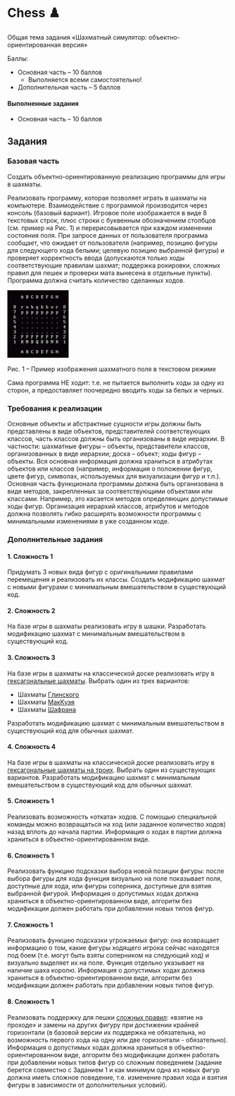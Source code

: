 # Chess ♟️

Общая тема задания «Шахматный симулятор: объектно-ориентированная версия»

Баллы:

- Основная часть – 10 баллов
    - Выполняется всеми самостоятельно!
- Дополнительная часть – 5 баллов

#### Выполненные задания

- Основная часть – 10 баллов

## Задания

### Базовая часть

Создать объектно-ориентированную реализацию программы для игры в шахматы.

Реализовать программу, которая позволяет играть в шахматы на компьютере.
Взаимодействие с программой производится через консоль (базовый вариант).
Игровое поле изображается в виде 8 текстовых строк, плюс строки с буквенным обозначением столбцов (см. пример на Рис. 1)
и перерисовывается при каждом изменении состояния поля.
При запросе данных от пользователя программа сообщает, что ожидает от пользователя (например, позицию фигуры для
следующего хода белыми; целевую позицию выбранной фигуры) и проверяет корректность ввода (допускаются только ходы
соответствующие правилам
шахмат; поддержка рокировки, сложных правил для пешек и проверки мата вынесена в отдельные пункты).
Программа должна считать количество сделанных ходов.

![01-chess.png](misc/images/01-chess.png)

Рис. 1 – Пример изображения шахматного поля в текстовом режиме

Сама программа НЕ ходит: т.е. не пытается выполнить ходы за одну из сторон, а предоставляет поочередно вводить ходы за
белых и черных.

### Требования к реализации

Основные объекты и абстрактные сущности игры должны быть представлены в виде объектов, представителей соответствующих
классов, часть классов должны быть организованы в виде иерархии.
В частности: шахматные фигуры – объекты, представители классов, организованных в виде иерархии; доска – объект; ходы
фигур – объекты.
Вся основная информация должна храниться в атрибутах объектов или классов (например, информация о положении фигур, цвете
фигур, символах, используемых для визуализации фигур и т.п.).
Основная часть функционала программы должна быть организована в виде методов, закрепленных за соответствующими
объектами или классами.
Например, это касается методов определяющих допустимые ходы фигур.
Организация иерархий классов, атрибутов и методов должна позволять гибко расширять возможности программы с минимальными
изменениями в уже созданном коде.

### Дополнительные задания

#### 1. Сложность 1

Придумать 3 новых вида фигур с оригинальными правилами перемещения и реализовать их классы. Создать модификацию шахмат с
новыми фигурами с минимальным вмешательством в существующий код.

#### 2. Сложность 2

На базе игры в шахматы реализовать игру в шашки. Разработать модификацию шахмат с минимальным вмешательством в
существующий код.

#### 3. Сложность 3

На базе игры в шахматы на классической доске реализовать игру
в [гексагональные шахматы](https://ru.wikipedia.org/wiki/Гексагональные_шахматы).
Выбрать один из трех вариантов:

- Шахматы [Глинского](https://ru.wikipedia.org/wiki/Гексагональные_шахматы_Глинского)
- Шахматы [МакКуэя](https://ru.wikipedia.org/wiki/Гексагональные_шахматы_Глинского#Шахматы_МакКуэя)
- Шахматы [Шафрана](https://ru.wikipedia.org/wiki/Гексагональные_шахматы_Шафрана)

Разработать модификацию шахмат с минимальным вмешательством в существующий код для обычных шахмат.

#### 4. Сложность 4

На базе игры в шахматы на классической доске реализовать игру
в [гексагональные шахматы на троих](https://ru.wikipedia.org/wiki/Шахматы_для_троих).
Выбрать один из существующих вариантов.
Разработать модификацию шахмат с минимальным вмешательством в существующий код для обычных шахмат.

#### 5. Сложность 1

Реализовать возможность «отката» ходов.
С помощью специальной команды можно возвращаться на ход (или заданное количество ходов) назад вплоть до начала партии.
Информация о ходах в партии должна храниться в объектно-ориентированном виде.

#### 6. Сложность 1

Реализовать функцию подсказки выбора новой позиции фигуры: после выбора фигуры для хода функция визуально на поле
показывает поля, доступные для хода, или фигуры соперника, доступные для взятия выбранной фигурой.
Информация о допустимых ходах должна храниться в объектно-ориентированном виде, алгоритм без модификации должен работать
при добавлении новых типов фигур.

#### 7. Сложность 1

Реализовать функцию подсказки угрожаемых фигур: она возвращает информацию о том, какие фигуры ходящего игрока сейчас
находятся под боем (т.е. могут быть взяты соперником на следующий ход) и визуально выделяет их на поле.
Функция отдельно указывает на наличие шаха королю.
Информация о допустимых ходах должна храниться в объектно-ориентированном виде, алгоритм без модификации должен работать
при добавлении новых типов фигур.

#### 8. Сложность 1

Реализовать поддержку для пешки [сложных правил](https://ru.wikipedia.org/wiki/Правила_шахмат): «взятие на проходе» и
замены на других фигуру при достижении крайней горизонтали (в базовой версии их поддержка не обязательна, но возможность
первого хода на одну или две горизонтали - обязательно).
Информация о допустимых ходах должна храниться в объектно-ориентированном виде, алгоритм без модификации
должен работать при добавлении новых типов фигур со сложным поведением (задание берется совместно с Заданием 1 и как
минимум одна из новых фигур должна иметь сложное поведение, т.е. изменение правил хода и взятия фигуры в зависимости от
дополнительных условий).